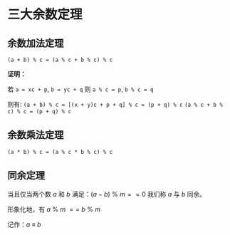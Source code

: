 # 三大余数定理

## 余数加法定理

`(a + b) % c = (a % c + b % c) % c`

**证明：**

若 `a = xc + p`, `b = yc + q`
则 `a % c = p`, `b % c = q`

则有:
`(a + b) % c = [(x + y)c + p + q] % c = (p + q) % c`
`(a % c + b % c) % c = (p + q) % c`

## 余数乘法定理

`(a * b) % c = (a % c * b % c) % c`

## 同余定理

当且仅当两个数 $a$ 和 $b$ 满足：$(a - b)\ \%\ m == 0$ 我们称 $a$ 与 $b$ 同余。

形象化地，有 $a\ \%\ m\ ==\ b\ \%\ m$

记作：$a \ \equiv\ b$